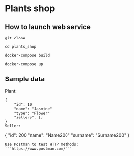 # Plants shop

## How to launch web service 
```git clone```

```cd plants_shop```

```docker-compose build```

```docker-compose up```

## Sample data
Plant:
```
{   
    "id": 10
    "name": "Jasmine"
    "type": "Flower"
    "sellers": []
}
Seller:
```
{
    "id": 200
    "name": "Name200"
    "surname": "Surname200"
}
```
Use Postman to test HTTP methods:
```https://www.postman.com/```
